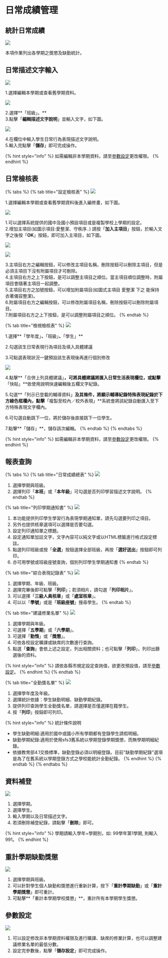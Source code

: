 # 日常成績管理

## 統計日常成績

![](../.gitbook/assets/statistics\_daily\_performance.png)

本項作業列出各學期之獎懲及缺勤統計。

## 日常描述文字輸入

![](../.gitbook/assets/behavior-input1.png)

1.選擇編輯本學期或查看舊學期資料。

![](../.gitbook/assets/behavior-input2.png)

2.選擇**「班級」。**\
3.點擊「**編輯描述文字說明**」並輸入文字，如下圖。

![](../.gitbook/assets/behavior-input3.png)

4.在欄位中輸入學生日常行為表現描述文字說明。\
5.輸入完點擊「**儲存**」即可完成操作。

{% hint style="info" %}
如需編輯非本學期資料，請至[參數設定](ri-chang-cheng-guan-li.md#can-shu-she-ding)更改權限。
{% endhint %}

## 日常檢核表

{% tabs %}
{% tab title="設定檢核表" %}
![](../.gitbook/assets/behavior-check-list1.png)

1.選擇編輯本學期或查看舊學期資料後進入編修畫，如下圖。

![](../.gitbook/assets/set\_check-list.png)

1.可以選擇系統提供的國中及國小預設項目或是複製學校上學期的設定。\
2.增加主項目(如圖示項目:愛整潔、守秩序..) 請按「**加入主項目**」按鈕，於輸入文字之後按「**OK**」按鈕，即可加入主項目，如下圖。

&#x20;![](../.gitbook/assets/set\_check-list3.png)&#x20;

![](../.gitbook/assets/set\_check-list2.png)

3.主項目右方之編輯按鈕，可以修改主項目名稱，刪除按鈕可以刪除主項目，但是必須主項目下沒有附屬項目才可刪除。\
4.主項目右方之上下按鈕，是可以調整主項目之順位。當主項目順位調整時，附屬項目會隨著主項目一起調整。\
5.主項目右方之加號按鈕，可以增加附屬項目(如圖式主項目 愛整潔 下之 能保持衣著儀容整潔)。\
6.附屬項目右方之編輯按鈕，可以修改附屬項目名稱，刪除按鈕可以刪除附屬項目。\
7.附屬項目右方之上下按鈕，是可以調整附屬項目之順位。
{% endtab %}

{% tab title="檢視檢核表" %}
![](../.gitbook/assets/check-list-record1.png)

1.選擇**「學年度」**、**「班級」**、**「學生」**&#x20;

2.勾選該生日常表現行為項目及填入具體建議

3.可點選表現狀況一鍵預設該生表現後再進行個別修改

![](../.gitbook/assets/check-list-record2.png)

4.點擊**「合併上列具體建議」**，可將具體建議將匯入日常生活表現欄位，或點擊**「快貼」**依使用說明快速編輯後五欄文字紀錄。

5.勾選**「列示已登載的輔導資料」**及其條件，將顯示輔導紀錄特殊表現紀錄於下方綠色框欄內，點擊**「複製至校內／校外表現」**系統會將該紀錄自動匯入至下方特殊表現文字欄內。

6.可勾選自動跳下一位，將於儲存後直接跳下一位學生。

7.點擊**「儲存」**，儲存該次編輯。
{% endtab %}
{% endtabs %}

{% hint style="info" %}
如需編輯非本學期資料，請至[參數設定](ri-chang-cheng-guan-li.md#can-shu-she-ding)更改權限。
{% endhint %}

## 報表查詢

{% tabs %}
{% tab title="日常成績總表" %}
![](../.gitbook/assets/report-search\_daily\_performance\_summary.png)

1. 選擇學期與班級。
2. 選擇列印「**本班**」或「**本年級**」可勾選是否列印學習描述文字說明。
{% endtab %}

{% tab title="列印學期通知書" %}
![](../.gitbook/assets/behavior-semester-report.png)

1. 本功能提供列印學生學習行為表現學期通知單，請先勾選要列印之項目。
2. 另外也提供核章選項可以選擇是否要勾選。
3. 設定列印通知單之標題。
4. 設定通知單加註文字，文字內容可以純文字或以HTML標籤進行格式設定標註。
5. 點選列印班級或按「**全選**」按鈕選擇全部班級，再按「**選好送出**」按鈕即可列印。
6. 亦可用學號或班級座號查詢，個別列印學生學期通知書
{% endtab %}

{% tab title="綜合表現記錄表" %}
![](../.gitbook/assets/report-search\_comprehensive\_performance\_record.png)

1. 選擇學期、年級、班級。
2. 選擇完畢後即可點擊「**列印**」；若須相片，請勾選「**列印相片**」。
3. 可以選擇「**三級人員核章**」或「**處室核章**」。
4. 可以以「**學號**」或是「**班級座號**」搜尋學生。
{% endtab %}

{% tab title="建議修業名單" %}
![](../.gitbook/assets/report-search\_suggest\_study\_list.png)

1. 選擇學期與年級。
2. 可選擇「**五學期**」或「**六學期**」。
3. 可選擇「**勤惰**」或「**獎懲**」。
4. 可依各校設定曠課或缺席的次數進行查詢。
5. 點選「**查詢**」會依上述之設定，列出相關資料；也可點擊「**列印**」，列印出篩選後的資料。

{% hint style="info" %}
請依各縣市規定設定查詢值，欲更改預設值，請至[參數設定](https://demo.cloudschool.tw/behavior/behavior-params)。
{% endhint %}
{% endtab %}

{% tab title="全勤獎名單" %}
![](../.gitbook/assets/behavior-award.png)

1. 選擇學年度及年級。
2. 選擇統計依據：學生缺勤明細、缺勤學期紀錄。
3. 提供列印查詢學生全勤獎名單，請選擇是否僅選擇在籍學生。
4. 按「**列印**」按鈕即可列印。

{% hint style="info" %}
統計條件說明

* 學生缺勤明細:適用於國中或國小所有學期都有登錄學生請假明細。
* 缺勤學期紀錄:適用於使用sfs3舊系統以學期登錄學期獎懲，而無學期明細紀錄。
* 依據教育部4.1交換標準，缺勤登錄必須以明細登錄。目前"缺勤學期紀錄"選項是為了在舊系統以學期登錄方式之學校能統計全勤紀錄。
{% endhint %}
{% endtab %}
{% endtabs %}

## 資料補登

![](<../.gitbook/assets/transfer\_stud\_data\_make-up (1).png>)

1. 選擇學期。
2. 選擇學生。
3. 輸入學期以及日常描述文字。
4. 若須刪除補登紀錄，請點擊「**刪除**」即可。

{% hint style="info" %}
學期請輸入學年+學期別，如: 99學年第1學期, 則輸入 991。
{% endhint %}

## 重計學期缺勤獎懲

![](../.gitbook/assets/re-cal-award-abs.png)

1. 選擇學期與班級。
2. 可以針對學生個人缺勤和獎懲進行重新計算，按下「**重計學期缺勤**」或「**重計學期獎懲**」即可重計。
3. 可點擊**「重計本學期學校獎懲」**，重計所有本學期學生獎懲。

## 參數設定

![](../.gitbook/assets/behavior-params.png)

1. 可以設定修改非本學期資料權限及進行曠課、缺席的修業計算，也可以調整建議修業名單的最低分數。
2. 設定完參數後，點擊「**儲存設定**」即可完成操作。
